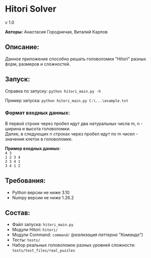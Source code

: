 # Hitori Solver

v 1.0

**Авторы:** Анастасия Городничая, Виталий Карпов

## Описание:

Данное приложение способно решать головоломки "Hitori" разных форм, размеров и сложностей.

## Запуск:

Справка по запуску: ```python hitori_main.py -h```

Пример запуска: ```python hitori_main.py C:\...\example.txt```

### Формат входных данных:

В первой строке через пробел идут два натуральных числа m, n - ширина и высота головоломки.  
Далее, в следующих n строках через пробел идут по m чисел - значения клеток в головоломке.  

**Пример входных данных**:  
```4 3```  
```1 2 3 4```  
```2 3 4 1```  
```3 4 1 2```  

## Требования:

* Python версии не ниже 3.10
* Numpy версии не ниже 1.26.2

## Состав:

* Файл запуска: ```hitori_main.py```
* Модули Hitori: ```hitori/```
* Модули Command: ```command/``` *(реализация паттерна "Команда")*
* Тесты: ```tests/```
* Набор реальных головоломок разных уровней сложности: ```tests/test_files/real_puzzles```
